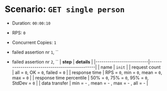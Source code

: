 # Scenario: `GET single person`

- Duration: `00:00:10`
- RPS: `0`
- Concurrent Copies: `1`

- failed assertion nr `1`, ``
- failed assertion nr `2`, ``
| __step__                 | __details__                                   |
|--------------------------|-----------------------------------------------|
| name                     | `init`                                        |
| request count            | all = `0`, OK = `0`, failed = `0`             |
| response time            | RPS = `0`, min = `0`, mean = `0`, max = `0`   |
| response time percentile | 50% = `0`, 75% = `0`, 95% = `0`, StdDev = `0` |
| data transfer            | min = - , mean = - , max = - , all = -        |